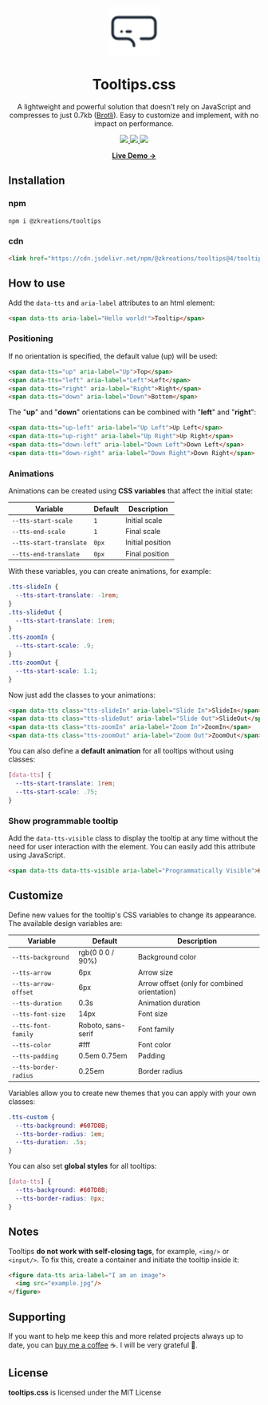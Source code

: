 <div align="center">
  <img width='100' src="https://raw.githubusercontent.com/zkreations/tooltips/master/.github/tooltips.svg?sanitize=true" align="center" />

  # Tooltips.css

  <p>A lightweight and powerful solution that doesn't rely on JavaScript and compresses to just 0.7kb (<a href="https://www.multiutil.com/text-to-brotli-compress/">Brotli</a>). Easy to customize and implement, with no impact on performance.</p>

  <a href="https://www.jsdelivr.com/package/npm/@zkreations/tooltips">
    <img src="https://img.shields.io/jsdelivr/npm/hm/@zkreations/tooltips?color=D69E2E&style=for-the-badge"/>
  </a>
  <a href="https://github.com/zkreations/tooltips/releases/">
    <img src="https://img.shields.io/github/v/release/zkreations/tooltips?color=68D391&style=for-the-badge"/>
  </a>
  <a href="./LICENSE">
    <img src="https://img.shields.io/github/license/zkreations/tooltips?color=4FD1C5&style=for-the-badge"/>
  </a>

  <p><a href="https://zkreations.github.io/tooltips/"><strong> Live Demo &rarr;</strong></a></p>
</div>

## Installation

### npm

```
npm i @zkreations/tooltips
```

### cdn

```html
<link href="https://cdn.jsdelivr.net/npm/@zkreations/tooltips@4/tooltips.min.css" rel="stylesheet"/>
```

## How to use

Add the `data-tts` and `aria-label` attributes to an html element:

```html
<span data-tts aria-label="Hello world!">Tooltip</span>
```

### Positioning

If no orientation is specified, the default value (up) will be used:

```html
<span data-tts="up" aria-label="Up">Top</span>
<span data-tts="left" aria-label="Left">Left</span>
<span data-tts="right" aria-label="Right">Right</span>
<span data-tts="down" aria-label="Down">Bottom</span>
```

The "**up**" and "**down**" orientations can be combined with "**left**" and "**right**":

```html
<span data-tts="up-left" aria-label="Up Left">Up Left</span>
<span data-tts="up-right" aria-label="Up Right">Up Right</span>
<span data-tts="down-left" aria-label="Down Left">Down Left</span>
<span data-tts="down-right" aria-label="Down Right">Down Right</span>
```

### Animations

Animations can be created using **CSS variables** that affect the initial state:

| Variable                | Default  | Description
| ----------------------- | -------- | ------------
| `--tts-start-scale`     | `1`      | Initial scale
| `--tts-end-scale`       | `1`      | Final scale
| `--tts-start-translate` | `0px`    | Initial position
| `--tts-end-translate`   | `0px`    | Final position

With these variables, you can create animations, for example:

```css
.tts-slideIn {
  --tts-start-translate: -1rem;
}
.tts-slideOut {
  --tts-start-translate: 1rem;
}
.tts-zoomIn {
  --tts-start-scale: .9;
}
.tts-zoomOut {
  --tts-start-scale: 1.1;
}
```

Now just add the classes to your animations:

```html
<span data-tts class="tts-slideIn" aria-label="Slide In">SlideIn</span>
<span data-tts class="tts-slideOut" aria-label="Slide Out">SlideOut</span>
<span data-tts class="tts-zoomIn" aria-label="Zoom In">ZoomIn</span>
<span data-tts class="tts-zoomOut" aria-label="Zoom Out">ZoomOut</span>
```

You can also define a **default animation** for all tooltips without using classes:

```css
[data-tts] {
  --tts-start-translate: 1rem;
  --tts-start-scale: .75;
}
```

### Show programmable tooltip

Add the `data-tts-visible` class to display the tooltip at any time without the need for user interaction with the element. You can easily add this attribute using JavaScript.

```html
<span data-tts data-tts-visible aria-label="Programmatically Visible">Hello world</span>
```

## Customize

Define new values for the tooltip's CSS variables to change its appearance. The available design variables are:

| Variable              | Default              | Description
| --------------------- | -------------------- | -------------
| `--tts-background`    | rgb(0 0 0 / 90%)     | Background color
| `--tts-arrow`         | 6px                  | Arrow size
| `--tts-arrow-offset`  | 6px                  | Arrow offset (only for combined orientation)
| `--tts-duration`      | 0.3s                 | Animation duration
| `--tts-font-size`     | 14px                 | Font size
| `--tts-font-family`   | Roboto, sans-serif   | Font family
| `--tts-color`         | #fff                 | Font color
| `--tts-padding`       | 0.5em 0.75em         | Padding
| `--tts-border-radius` | 0.25em               | Border radius

Variables allow you to create new themes that you can apply with your own classes:

```css
.tts-custom {
  --tts-background: #607D8B;
  --tts-border-radius: 1em;
  --tts-duration: .5s;
}
```

You can also set **global styles** for all tooltips:

```css
[data-tts] {
  --tts-background: #607D8B;
  --tts-border-radius: 0px;
}
```

## Notes

Tooltips **do not work with self-closing tags**, for example, `<img/>` or `<input/>`. To fix this, create a container and initiate the tooltip inside it:

```html
<figure data-tts aria-label="I am an image">
  <img src="example.jpg"/>
</figure>
```

## Supporting

If you want to help me keep this and more related projects always up to date, you can [buy me a coffee](https://ko-fi.com/zkreations) ☕. I will be very grateful 👏.

## License

**tooltips.css** is licensed under the MIT License
